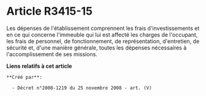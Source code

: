 # Article R3415-15

Les dépenses de l'établissement comprennent les frais d'investissements et en ce qui concerne l'immeuble qui lui est affecté
les charges de l'occupant, les frais de personnel, de fonctionnement, de représentation, d'entretien, de sécurité et, d'une
manière générale, toutes les dépenses nécessaires à l'accomplissement de ses missions.

**Liens relatifs à cet article**

	**Créé par**:

	  - Décret n°2008-1219 du 25 novembre 2008 - art. (V)

